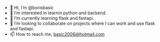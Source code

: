- 👋 Hi, I’m @borisbasic
- 👀 I’m interested in learnin python and backend.
- 🌱 I’m currently learning flask and fastapi.
- 💞️ I’m looking to collaborate on projects where I can work and use flask and fastapi.
- 📫 How to reach me, basic2006@hotmail.com

<!---
borisbasic/borisbasic is a ✨ special ✨ repository because its `README.md` (this file) appears on your GitHub profile.
You can click the Preview link to take a look at your changes.
--->
